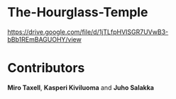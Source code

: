 # The-Hourglass-Temple

https://drive.google.com/file/d/1jTLfpHVISGR7UVwB3-bBb1REmBAGUOHY/view


# Contributors
**Miro Taxell**, **Kasperi Kiviluoma** and **Juho Salakka**
